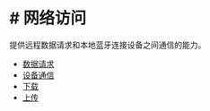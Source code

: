 <!-- 源地址: https://iot.mi.com/vela/quickapp/zh/features/network/ -->

# # 网络访问

提供远程数据请求和本地蓝牙连接设备之间通信的能力。

  * [数据请求](</vela/quickapp/zh/features/network/fetch.html>)
  * [设备通信](</vela/quickapp/zh/features/network/interconnect.html>)
  * [下载](</vela/quickapp/zh/features/network/request.html>)
  * [上传](</vela/quickapp/zh/features/network/uploadtask.html>)

